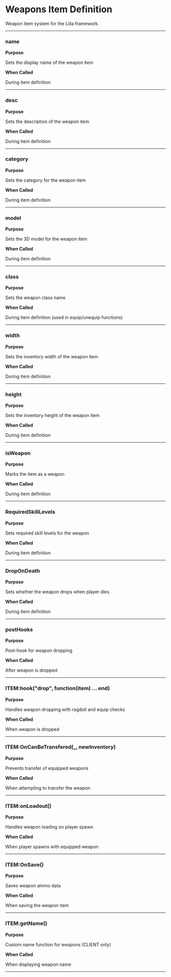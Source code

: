 # Weapons Item Definition

Weapon item system for the Lilia framework.

---

### name

**Purpose**

Sets the display name of the weapon item

**When Called**

During item definition

---

### desc

**Purpose**

Sets the description of the weapon item

**When Called**

During item definition

---

### category

**Purpose**

Sets the category for the weapon item

**When Called**

During item definition

---

### model

**Purpose**

Sets the 3D model for the weapon item

**When Called**

During item definition

---

### class

**Purpose**

Sets the weapon class name

**When Called**

During item definition (used in equip/unequip functions)

---

### width

**Purpose**

Sets the inventory width of the weapon item

**When Called**

During item definition

---

### height

**Purpose**

Sets the inventory height of the weapon item

**When Called**

During item definition

---

### isWeapon

**Purpose**

Marks the item as a weapon

**When Called**

During item definition

---

### RequiredSkillLevels

**Purpose**

Sets required skill levels for the weapon

**When Called**

During item definition

---

### DropOnDeath

**Purpose**

Sets whether the weapon drops when player dies

**When Called**

During item definition

---

### postHooks

**Purpose**

Post-hook for weapon dropping

**When Called**

After weapon is dropped

---

### ITEM:hook("drop", function(item) ... end)

**Purpose**

Handles weapon dropping with ragdoll and equip checks

**When Called**

When weapon is dropped

---

### ITEM:OnCanBeTransfered(_, newInventory)

**Purpose**

Prevents transfer of equipped weapons

**When Called**

When attempting to transfer the weapon

---

### ITEM:onLoadout()

**Purpose**

Handles weapon loading on player spawn

**When Called**

When player spawns with equipped weapon

---

### ITEM:OnSave()

**Purpose**

Saves weapon ammo data

**When Called**

When saving the weapon item

---

### ITEM:getName()

**Purpose**

Custom name function for weapons (CLIENT only)

**When Called**

When displaying weapon name

---


